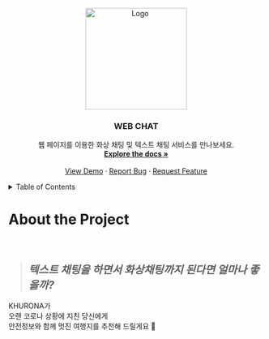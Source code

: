 <!-- PROJECT LOGO -->
<br />
<div align="center">
  <a href="https://github.com/othneildrew/Best-README-Template">
    <img src="" alt="Logo" width="200">
  </a>

  <h3 align="center">WEB CHAT</h3>

  <p align="center">
    웹 페이지를 이용한 화상 채팅 및 텍스트 채팅 서비스를 만나보세요.
    <br />
    <a href="https://github.com/Eunjin3395/OSS-Project-5"><strong>Explore the docs »</strong></a>
    <br />
    <br />
    <a href="https://tranquil-river-87865.herokuapp.com/">View Demo</a>
    ·
    <a href="https://github.com/Eunjin3395/OSS-Project-5">Report Bug</a>
    ·
    <a href="https://github.com/Eunjin3395/OSS-Project-5">Request Feature</a>
  </p>
</div>

<!-- TABLE OF CONTENTS -->

<details>
  <summary>Table of Contents</summary>
  
  <ol>
    <li><a href="#about-the-project">About The Project</a></li>
    <li><a href="#getting-started">Getting Started</a></li>
    <li><a href="#usage">Usage</a></li>
    <li><a href="#roadmap">Roadmap</a></li>
    <li><a href="#contributing">Contributing</a></li>
    <li><a href="#data-source">Data source</a></li>
    <li><a href="#license">License</a></li>
    <li><a href="#contact">Contact</a></li>
  </ol>
  
</details>


# About the Project

<br>

> ## ***텍스트 채팅을 하면서 화상채팅까지 된다면 얼마나 좋을까?***

 KHURONA가<br>
 오랜 코로나 상황에 지친 당신에게 <br>
 안전정보와 함께 멋진 여행지를 추천해 드릴게요 ️🧳️<br>